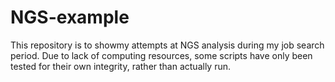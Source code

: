 # NGS-example
This repository is to showmy attempts at NGS analysis during my job search period. Due to lack of computing resources, some scripts have only been tested for their own integrity, rather than actually run.
